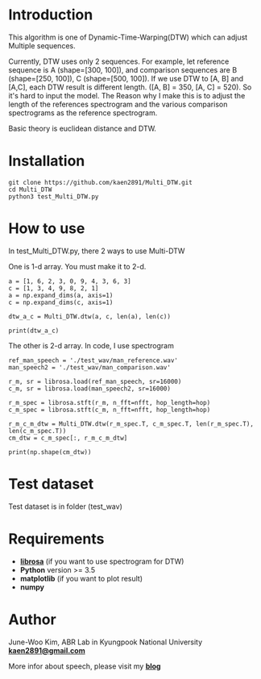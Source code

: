 # Introduction
This algorithm is one of Dynamic-Time-Warping(DTW) which can adjust Multiple sequences.

Currently, DTW uses only 2 sequences.
For example, let reference sequence is A (shape=[300, 100]), and comparison sequences are B (shape=[250, 100]), C (shape=[500, 100]).
If we use DTW to [A, B] and [A,C], each DTW result is different length. ([A, B] = 350, [A, C] = 520). So it's hard to input the model.
The Reason why I make this is to adjust the length of the references spectrogram and the various comparison spectrograms as the reference spectrogram.

Basic theory is euclidean distance and DTW.

# Installation
```
git clone https://github.com/kaen2891/Multi_DTW.git
cd Multi_DTW
python3 test_Multi_DTW.py
```

# How to use
In test_Multi_DTW.py, there 2 ways to use Multi-DTW

One is 1-d array. You must make it to 2-d.
```
a = [1, 6, 2, 3, 0, 9, 4, 3, 6, 3]
c = [1, 3, 4, 9, 8, 2, 1]
a = np.expand_dims(a, axis=1)
c = np.expand_dims(c, axis=1)

dtw_a_c = Multi_DTW.dtw(a, c, len(a), len(c))

print(dtw_a_c)
```

The other is 2-d array. In code, I use spectrogram
```
ref_man_speech = './test_wav/man_reference.wav'
man_speech2 = './test_wav/man_comparison.wav'

r_m, sr = librosa.load(ref_man_speech, sr=16000)
c_m, sr = librosa.load(man_speech2, sr=16000)

r_m_spec = librosa.stft(r_m, n_fft=nfft, hop_length=hop)
c_m_spec = librosa.stft(c_m, n_fft=nfft, hop_length=hop)

r_m_c_m_dtw = Multi_DTW.dtw(r_m_spec.T, c_m_spec.T, len(r_m_spec.T), len(c_m_spec.T))
cm_dtw = c_m_spec[:, r_m_c_m_dtw]

print(np.shape(cm_dtw))
```

# Test dataset
Test dataset is in folder (test_wav)

# Requirements
* [**librosa**](https://librosa.github.io/librosa/) (if you want to use spectrogram for DTW)
* **Python** version >= 3.5
* **matplotlib** (if you want to plot result)
* **numpy**


# Author
June-Woo Kim, ABR Lab in Kyungpook National University **kaen2891@gmail.com**

More infor about speech, please visit my [**blog**](https://kaen2891.tistory.com/)

